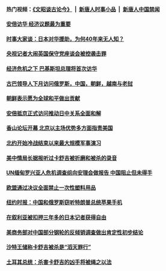 #### 热门视频：[《文昭谈古论今》](https://github.com/gfw-breaker/wenzhao/blob/master/README.md?t=10251833) &nbsp;|&nbsp; [新唐人时事小品](https://github.com/gfw-breaker/ntdtv-comedy/blob/master/README.md?t=10251833) &nbsp;|&nbsp; [新唐人中国禁闻](https://github.com/gfw-breaker/ntdtv-news/blob/master/README.md?t=10251833)

#### [安倍访华 经济议题最为重要 ](../pages/z__yoerrvp/4629000.md?t=10251833) 

#### [时事大家谈：日本对华援助，为何40年来无人知？](../pages/z__yoerrvp/4628893.md?t=10251833) 

#### [央视记者大闹英国保守党座谈会被控袭击罪 ](../pages/z__yoerrvp/4628880.md?t=10251833) 

#### [经济危机之下 巴基斯坦总理将首次访华 ](../pages/z__yoerrvp/4628862.md?t=10251833) 

#### [古巴领导人下月访问俄罗斯，中国，朝鲜，越南与老挝](../pages/z__yoerrvp/4628849.md?t=10251833) 

#### [朝鲜表示愿为全球和平做出贡献 ](../pages/z__yoerrvp/4628605.md?t=10251833) 

#### [安倍抵京正式访问推动日中关系全面和解](../pages/z__yoerrvp/4628575.md?t=10251833) 

#### [香山论坛开幕 北京以主场优势多方面指责美国](../pages/z__yoerrvp/4628518.md?t=10251833) 

#### [北约开始冷战结束以来最大规模军事演习](../pages/z__yoerrvp/4628495.md?t=10251833) 

#### [美中情局长据报听过卡舒吉被折磨和被杀的录音](../pages/z__yoerrvp/4628485.md?t=10251833) 

#### [UN缅甸罗兴亚人危机调查组向安理会做报告 中国阻止但未得手](../pages/z__yoerrvp/4628466.md?t=10251833) 

#### [欧盟通过决议全面禁止一次性塑料用品](../pages/z__yoerrvp/4628461.md?t=10251833) 

#### [纽约时报：中国和俄罗斯窃听特朗普总统苹果手机](../pages/z__yoerrvp/4628426.md?t=10251833) 

#### [在叙利亚被扣押三年多的日本记者获得自由](../pages/z__yoerrvp/4627916.md?t=10251833) 

#### [美商务部对中国部分钢轮的反倾销调查做出肯定性初步结论](../pages/z__yoerrvp/4627651.md?t=10251833) 

#### [沙特王储称卡舒吉被杀是“滔天罪行”](../pages/z__yoerrvp/4627757.md?t=10251833) 

#### [土耳其总统：杀害卡舒吉的凶手将被绳之以法](../pages/z__yoerrvp/4627648.md?t=10251833) 

